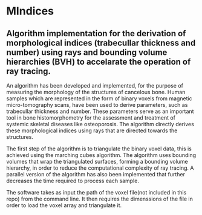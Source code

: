 # MIndices

## Algorithm implementation for the derivation of morphological indices (trabecullar thickness and number) using rays and bounding volume hierarchies (BVH) to accelarate the operation of ray tracing.

  An algorithm has been developed and implemented, for the purpose of measuring the morphology of the structures of cancelous bone. Human samples which are represented in the form of binary voxels from magnetic micro-tomography scans, have been used to derive parameters, such as trabecullar thickness and number. These parameters serve as an important tool in bone histomorphometry for the assessment and treatment of systemic skeletal diseases like osteoporosis. The algorithm directly derives these morphological indices using rays that are directed towards the structures.

 The first step of the algorithm is to triangulate the binary voxel data, this is achieved using the marching cubes algorithm. The algorithm uses bounding volumes that wrap the triangulated surfaces, forming a bounding volume hierarchy, in order to reduce the computational complexity of ray tracing. A parallel version of the algorithm has also been implemented that further decreases the time required to process each sample.

 The software takes as input the path of the voxel file(not included in this repo) from the command line. It then requires the dimenssions of the file in order to load the voxel array and triangulate it.
